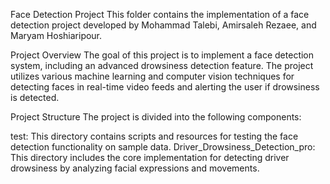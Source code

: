 Face Detection Project
This folder contains the implementation of a face detection project developed by Mohammad Talebi, Amirsaleh Rezaee, and Maryam Hoshiaripour.

Project Overview
The goal of this project is to implement a face detection system, including an advanced drowsiness detection feature. The project utilizes various machine learning and computer vision techniques for detecting faces in real-time video feeds and alerting the user if drowsiness is detected.

Project Structure
The project is divided into the following components:

test: This directory contains scripts and resources for testing the face detection functionality on sample data.
Driver_Drowsiness_Detection_pro: This directory includes the core implementation for detecting driver drowsiness by analyzing facial expressions and movements.
